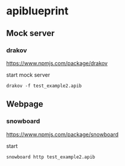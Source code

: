 # apiblueprint

## Mock server 
### drakov
https://www.npmjs.com/package/drakov

start mock server
```
drakov -f test_example2.apib
```

## Webpage
### snowboard
https://www.npmjs.com/package/snowboard

start
```
snowboard http test_example2.apib

```
